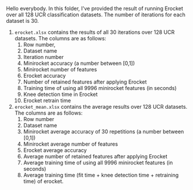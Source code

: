 Hello everybody. In this folder, I've provided the result of running Erocket over all 128 UCR classification datasets. The number of iterations for each dataset is 30.

1. `erocket.xlsx` contains the results of all 30 iterations over 128 UCR datasets. The columns are as follows:
    1. Row number,
    2. Dataset name
    3. Iteration number
    4. Minirocket accuracy (a number between [0,1])
    5. Minirocket number of features
    6. Erocket accuracy
    7. Number of retained features after applying Erocket
    8. Training time of using all 9996 minirocket features (in seconds)
    9. Knee detection time in Erocket
    10. Erocket retrain time
2. `erocket_mean.xlsx` contains the average results over 128 UCR datasets. The columns are as follows:
    1. Row number
    2. Dataset name
    3. Minirocket average accuracy of 30 repetitions (a number between [0,1])
    4. Minirocket average number of features
    5. Erocket average accuracy
    6. Average number of retained features after applying Erocket
    7. Average training time of using all 9996 minirocket features (in seconds)
    8. Average training time (fit time + knee detection time + retraining time) of erocket.
